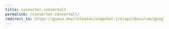 ```yaml
---
title: converter.convertall
permalink: /converter.convertall/
redirect_to: https://guava.dev/releases/snapshot-jre/api/docs/com/google/common/base/Converter.html#convertAll-java.lang.Iterable-
---
```

